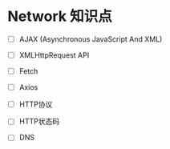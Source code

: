 # Network 知识点

- [ ] AJAX (Asynchronous JavaScript And XML)

- [ ] XMLHttpRequest API

- [ ] Fetch

- [ ] Axios

- [ ] HTTP协议

- [ ] HTTP状态码

- [ ] DNS